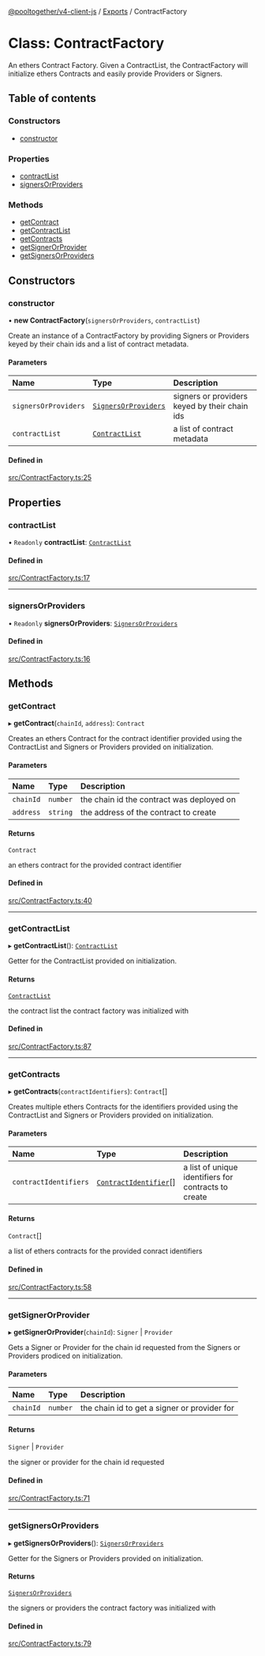 [@pooltogether/v4-client-js](../README.md) / [Exports](../modules.md) / ContractFactory

# Class: ContractFactory

An ethers Contract Factory.
Given a ContractList, the ContractFactory will initialize ethers Contracts and easily provide Providers or Signers.

## Table of contents

### Constructors

- [constructor](ContractFactory.md#constructor)

### Properties

- [contractList](ContractFactory.md#contractlist)
- [signersOrProviders](ContractFactory.md#signersorproviders)

### Methods

- [getContract](ContractFactory.md#getcontract)
- [getContractList](ContractFactory.md#getcontractlist)
- [getContracts](ContractFactory.md#getcontracts)
- [getSignerOrProvider](ContractFactory.md#getsignerorprovider)
- [getSignersOrProviders](ContractFactory.md#getsignersorproviders)

## Constructors

### constructor

• **new ContractFactory**(`signersOrProviders`, `contractList`)

Create an instance of a ContractFactory by providing Signers or Providers keyed by their chain ids and a list of contract metadata.

#### Parameters

| Name | Type | Description |
| :------ | :------ | :------ |
| `signersOrProviders` | [`SignersOrProviders`](../interfaces/SignersOrProviders.md) | signers or providers keyed by their chain ids |
| `contractList` | [`ContractList`](../interfaces/ContractList.md) | a list of contract metadata |

#### Defined in

[src/ContractFactory.ts:25](https://github.com/pooltogether/v4-client-js/blob/7357147/src/ContractFactory.ts#L25)

## Properties

### contractList

• `Readonly` **contractList**: [`ContractList`](../interfaces/ContractList.md)

#### Defined in

[src/ContractFactory.ts:17](https://github.com/pooltogether/v4-client-js/blob/7357147/src/ContractFactory.ts#L17)

___

### signersOrProviders

• `Readonly` **signersOrProviders**: [`SignersOrProviders`](../interfaces/SignersOrProviders.md)

#### Defined in

[src/ContractFactory.ts:16](https://github.com/pooltogether/v4-client-js/blob/7357147/src/ContractFactory.ts#L16)

## Methods

### getContract

▸ **getContract**(`chainId`, `address`): `Contract`

Creates an ethers Contract for the contract identifier provided using the ContractList and Signers or Providers provided on initialization.

#### Parameters

| Name | Type | Description |
| :------ | :------ | :------ |
| `chainId` | `number` | the chain id the contract was deployed on |
| `address` | `string` | the address of the contract to create |

#### Returns

`Contract`

an ethers contract for the provided contract identifier

#### Defined in

[src/ContractFactory.ts:40](https://github.com/pooltogether/v4-client-js/blob/7357147/src/ContractFactory.ts#L40)

___

### getContractList

▸ **getContractList**(): [`ContractList`](../interfaces/ContractList.md)

Getter for the ContractList provided on initialization.

#### Returns

[`ContractList`](../interfaces/ContractList.md)

the contract list the contract factory was initialized with

#### Defined in

[src/ContractFactory.ts:87](https://github.com/pooltogether/v4-client-js/blob/7357147/src/ContractFactory.ts#L87)

___

### getContracts

▸ **getContracts**(`contractIdentifiers`): `Contract`[]

Creates multiple ethers Contracts for the identifiers provided using the ContractList and Signers or Providers provided on initialization.

#### Parameters

| Name | Type | Description |
| :------ | :------ | :------ |
| `contractIdentifiers` | [`ContractIdentifier`](../interfaces/ContractIdentifier.md)[] | a list of unique identifiers for contracts to create |

#### Returns

`Contract`[]

a list of ethers contracts for the provided conract identifiers

#### Defined in

[src/ContractFactory.ts:58](https://github.com/pooltogether/v4-client-js/blob/7357147/src/ContractFactory.ts#L58)

___

### getSignerOrProvider

▸ **getSignerOrProvider**(`chainId`): `Signer` \| `Provider`

Gets a Signer or Provider for the chain id requested from the Signers or Providers prodiced on initialization.

#### Parameters

| Name | Type | Description |
| :------ | :------ | :------ |
| `chainId` | `number` | the chain id to get a signer or provider for |

#### Returns

`Signer` \| `Provider`

the signer or provider for the chain id requested

#### Defined in

[src/ContractFactory.ts:71](https://github.com/pooltogether/v4-client-js/blob/7357147/src/ContractFactory.ts#L71)

___

### getSignersOrProviders

▸ **getSignersOrProviders**(): [`SignersOrProviders`](../interfaces/SignersOrProviders.md)

Getter for the Signers or Providers provided on initialization.

#### Returns

[`SignersOrProviders`](../interfaces/SignersOrProviders.md)

the signers or providers the contract factory was initialized with

#### Defined in

[src/ContractFactory.ts:79](https://github.com/pooltogether/v4-client-js/blob/7357147/src/ContractFactory.ts#L79)
